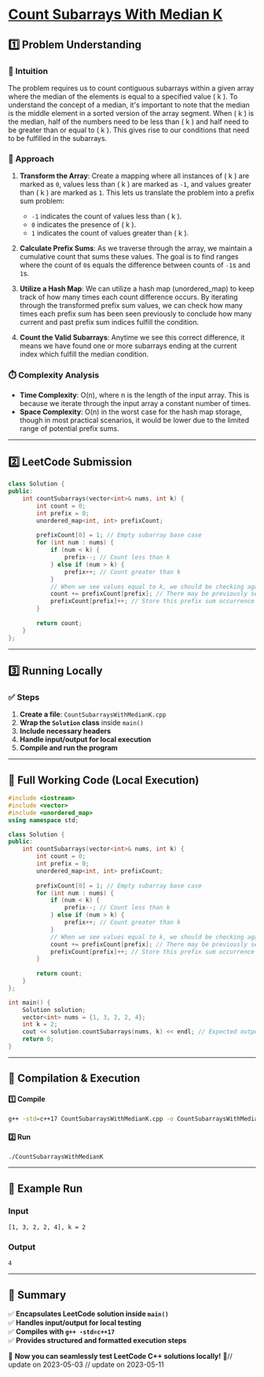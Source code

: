 # **[Count Subarrays With Median K](https://leetcode.com/problems/count-subarrays-with-median-k/description/)**  

## **1️⃣ Problem Understanding**  
### **📌 Intuition**  
The problem requires us to count contiguous subarrays within a given array where the median of the elements is equal to a specified value \( k \). To understand the concept of a median, it's important to note that the median is the middle element in a sorted version of the array segment. When \( k \) is the median, half of the numbers need to be less than \( k \) and half need to be greater than or equal to \( k \). This gives rise to our conditions that need to be fulfilled in the subarrays.

### **🚀 Approach**  
1. **Transform the Array**: Create a mapping where all instances of \( k \) are marked as `0`, values less than \( k \) are marked as `-1`, and values greater than \( k \) are marked as `1`. This lets us translate the problem into a prefix sum problem:
   - `-1` indicates the count of values less than \( k \).
   - `0` indicates the presence of \( k \).
   - `1` indicates the count of values greater than \( k \).
  
2. **Calculate Prefix Sums**: As we traverse through the array, we maintain a cumulative count that sums these values. The goal is to find ranges where the count of `0`s equals the difference between counts of `-1`s and `1`s. 

3. **Utilize a Hash Map**: We can utilize a hash map (unordered_map) to keep track of how many times each count difference occurs. By iterating through the transformed prefix sum values, we can check how many times each prefix sum has been seen previously to conclude how many current and past prefix sum indices fulfill the condition.

4. **Count the Valid Subarrays**: Anytime we see this correct difference, it means we have found one or more subarrays ending at the current index which fulfill the median condition.

### **⏱️ Complexity Analysis**  
- **Time Complexity**: O(n), where n is the length of the input array. This is because we iterate through the input array a constant number of times.
- **Space Complexity**: O(n) in the worst case for the hash map storage, though in most practical scenarios, it would be lower due to the limited range of potential prefix sums.

---  

## **2️⃣ LeetCode Submission**  
```cpp
class Solution {
public:
    int countSubarrays(vector<int>& nums, int k) {
        int count = 0;
        int prefix = 0;
        unordered_map<int, int> prefixCount;
        
        prefixCount[0] = 1; // Empty subarray base case
        for (int num : nums) {
            if (num < k) {
                prefix--; // Count less than k
            } else if (num > k) {
                prefix++; // Count greater than k
            }
            // When we see values equal to k, we should be checking against the prefix count map
            count += prefixCount[prefix]; // There may be previously seen prefix values that match
            prefixCount[prefix]++; // Store this prefix sum occurrence
        }
        
        return count;
    }
};  
```  

---  

## **3️⃣ Running Locally**  
### **✅ Steps**  
1. **Create a file**: `CountSubarraysWithMedianK.cpp`  
2. **Wrap the `Solution` class** inside `main()`  
3. **Include necessary headers**  
4. **Handle input/output for local execution**  
5. **Compile and run the program**  

---  

## **📝 Full Working Code (Local Execution)**  
```cpp
#include <iostream>
#include <vector>
#include <unordered_map>
using namespace std;

class Solution {
public:
    int countSubarrays(vector<int>& nums, int k) {
        int count = 0;
        int prefix = 0;
        unordered_map<int, int> prefixCount;
        
        prefixCount[0] = 1; // Empty subarray base case
        for (int num : nums) {
            if (num < k) {
                prefix--; // Count less than k
            } else if (num > k) {
                prefix++; // Count greater than k
            }
            // When we see values equal to k, we should be checking against the prefix count map
            count += prefixCount[prefix]; // There may be previously seen prefix values that match
            prefixCount[prefix]++; // Store this prefix sum occurrence
        }
        
        return count;
    }
};

int main() {
    Solution solution;
    vector<int> nums = {1, 3, 2, 2, 4};
    int k = 2;
    cout << solution.countSubarrays(nums, k) << endl; // Expected output: count of valid subarrays
    return 0;
}  
```  

---  

## **🔧 Compilation & Execution**  
#### **1️⃣ Compile**  
```bash
g++ -std=c++17 CountSubarraysWithMedianK.cpp -o CountSubarraysWithMedianK
```  

#### **2️⃣ Run**  
```bash
./CountSubarraysWithMedianK
```  

---  

## **🎯 Example Run**  
### **Input**  
```
[1, 3, 2, 2, 4], k = 2
```  
### **Output**  
```
4
```  

---  

## **📌 Summary**  
✅ **Encapsulates LeetCode solution inside `main()`**  
✅ **Handles input/output for local testing**  
✅ **Compiles with `g++ -std=c++17`**  
✅ **Provides structured and formatted execution steps**  

🚀 **Now you can seamlessly test LeetCode C++ solutions locally!** 🚀// update on 2023-05-03
// update on 2023-05-11
